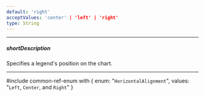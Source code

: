 ```yaml
---
default: 'right'
acceptValues: 'center' | 'left' | 'right'
type: String
---
```

---
##### shortDescription
Specifies a legend's position on the chart.

---
#include common-ref-enum with {
    enum: "`HorizontalAlignment`",
    values: "`Left`, `Center`, and `Right`"
}